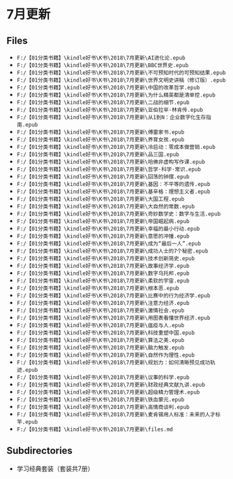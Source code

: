 # 7月更新

## Files

- `F:/【01分类书籍】\kindle好书\K书\2018\7月更新\AI进化论.epub`
- `F:/【01分类书籍】\kindle好书\K书\2018\7月更新\BBC世界史.epub`
- `F:/【01分类书籍】\kindle好书\K书\2018\7月更新\不可预知时代的可预知结果.epub`
- `F:/【01分类书籍】\kindle好书\K书\2018\7月更新\世界文明史讲稿（修订版）.epub`
- `F:/【01分类书籍】\kindle好书\K书\2018\7月更新\中国的改革哲学.epub`
- `F:/【01分类书籍】\kindle好书\K书\2018\7月更新\为什么精英都是清单控.epub`
- `F:/【01分类书籍】\kindle好书\K书\2018\7月更新\二战的细节.epub`
- `F:/【01分类书籍】\kindle好书\K书\2018\7月更新\亚伯拉罕·林肯传.epub`
- `F:/【01分类书籍】\kindle好书\K书\2018\7月更新\从1到N：企业数字化生存指南.epub`
- `F:/【01分类书籍】\kindle好书\K书\2018\7月更新\傅雷家书.epub`
- `F:/【01分类书籍】\kindle好书\K书\2018\7月更新\养育女孩.epub`
- `F:/【01分类书籍】\kindle好书\K书\2018\7月更新\冷启动：零成本做营销.epub`
- `F:/【01分类书籍】\kindle好书\K书\2018\7月更新\品三国.epub`
- `F:/【01分类书籍】\kindle好书\K书\2018\7月更新\哈佛非虚构写作课.epub`
- `F:/【01分类书籍】\kindle好书\K书\2018\7月更新\哲学·科学·常识.epub`
- `F:/【01分类书籍】\kindle好书\K书\2018\7月更新\回荡的钟摆.epub`
- `F:/【01分类书籍】\kindle好书\K书\2018\7月更新\基因：不平等的遗传.epub`
- `F:/【01分类书籍】\kindle好书\K书\2018\7月更新\基辛格：理想主义者.epub`
- `F:/【01分类书籍】\kindle好书\K书\2018\7月更新\大国工程.epub`
- `F:/【01分类书籍】\kindle好书\K书\2018\7月更新\大自然的常数.epub`
- `F:/【01分类书籍】\kindle好书\K书\2018\7月更新\奇妙数学史：数字与生活.epub`
- `F:/【01分类书籍】\kindle好书\K书\2018\7月更新\帝国崛起病.epub`
- `F:/【01分类书籍】\kindle好书\K书\2018\7月更新\幸福的最小行动.epub`
- `F:/【01分类书籍】\kindle好书\K书\2018\7月更新\意愿的冲撞.epub`
- `F:/【01分类书籍】\kindle好书\K书\2018\7月更新\成为“最后一人”.epub`
- `F:/【01分类书籍】\kindle好书\K书\2018\7月更新\成功人士的7个秘密.epub`
- `F:/【01分类书籍】\kindle好书\K书\2018\7月更新\技术创新简史.epub`
- `F:/【01分类书籍】\kindle好书\K书\2018\7月更新\故事经济学.epub`
- `F:/【01分类书籍】\kindle好书\K书\2018\7月更新\数字乌托邦.epub`
- `F:/【01分类书籍】\kindle好书\K书\2018\7月更新\柔软的宇宙.epub`
- `F:/【01分类书籍】\kindle好书\K书\2018\7月更新\根本恶.epub`
- `F:/【01分类书籍】\kindle好书\K书\2018\7月更新\比赛中的行为经济学.epub`
- `F:/【01分类书籍】\kindle好书\K书\2018\7月更新\注意力经济.epub`
- `F:/【01分类书籍】\kindle好书\K书\2018\7月更新\激情社会.epub`
- `F:/【01分类书籍】\kindle好书\K书\2018\7月更新\用图表看懂世界经济.epub`
- `F:/【01分类书籍】\kindle好书\K书\2018\7月更新\瘟疫与人.epub`
- `F:/【01分类书籍】\kindle好书\K书\2018\7月更新\科技重塑中国.epub`
- `F:/【01分类书籍】\kindle好书\K书\2018\7月更新\算法之美.epub`
- `F:/【01分类书籍】\kindle好书\K书\2018\7月更新\脑力触发.epub`
- `F:/【01分类书籍】\kindle好书\K书\2018\7月更新\自然作为理性.epub`
- `F:/【01分类书籍】\kindle好书\K书\2018\7月更新\规划力：如何清晰预见成功轨迹.epub`
- `F:/【01分类书籍】\kindle好书\K书\2018\7月更新\议事的科学.epub`
- `F:/【01分类书籍】\kindle好书\K书\2018\7月更新\财政经典文献九讲.epub`
- `F:/【01分类书籍】\kindle好书\K书\2018\7月更新\超级精力管理术.epub`
- `F:/【01分类书籍】\kindle好书\K书\2018\7月更新\铁血蒙元.epub`
- `F:/【01分类书籍】\kindle好书\K书\2018\7月更新\高情商谈判.epub`
- `F:/【01分类书籍】\kindle好书\K书\2018\7月更新\麦肯锡用人标准：未来的人才标竿.epub`
- `F:/【01分类书籍】\kindle好书\K书\2018\7月更新\files.md`

## Subdirectories

- 学习经典套装（套装共7册）
